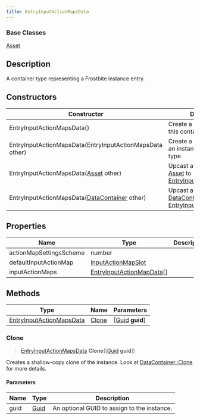 ```yaml
---
title: EntryInputActionMapsData
---
```

### Base Classes

[Asset](Asset)

## Description

A container type representing a Frostbite instance entry.

## Constructors

| Constructor                                                                         | Description                                                                                                                             |
| ----------------------------------------------------------------------------------- | --------------------------------------------------------------------------------------------------------------------------------------- |
| EntryInputActionMapsData()                                                          | Create a new instance of this container type.                                                                                           |
| EntryInputActionMapsData(EntryInputActionMapsData other)                            | Create a reference copy of an instance of the same type.                                                                                |
| EntryInputActionMapsData([Asset](Asset) other)                                      | Upcast an instance of type [Asset](Asset) to [EntryInputActionMapsData](EntryInputActionMapsData).                                      |
| EntryInputActionMapsData([DataContainer](/vext/ref/shared/class/datacontainer) other) | Upcast an instance of type [DataContainer](/vext/ref/shared/class/datacontainer) to [EntryInputActionMapsData](EntryInputActionMapsData). |

## Properties

| Name                    | Type                                                   | Description |
| ----------------------- | ------------------------------------------------------ | ----------- |
| actionMapSettingsScheme | number                                                 |             |
| defaultInputActionMap   | [InputActionMapSlot](InputActionMapSlot)               |             |
| inputActionMaps         | [EntryInputActionMapData](EntryInputActionMapData)\[\] |             |

## Methods

| Type                                                 | Name            | Parameters                                     |
| ---------------------------------------------------- | --------------- | ---------------------------------------------- |
| [EntryInputActionMapsData](EntryInputActionMapsData) | [Clone](#clone) | \[[Guid](/vext/ref/shared/class/guid) **guid**\] |

### Clone

> [EntryInputActionMapsData](EntryInputActionMapsData) **Clone**(\[[Guid](/vext/ref/shared/class/guid) **guid**\])

Creates a shallow-copy clone of the instance. Look at [DataContainer::Clone](/vext/ref/shared/class/datacontainer#clone) for more details.

#### Parameters

| Name | Type         | Description                                 |
| ---- | ------------ | ------------------------------------------- |
| guid | [Guid](Guid) | An optional GUID to assign to the instance. |
